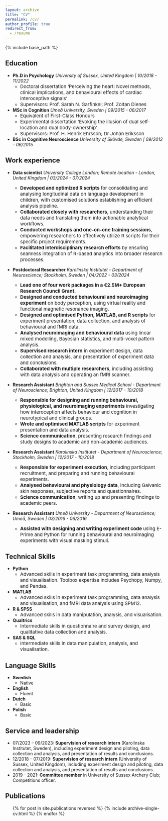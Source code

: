 ```yaml
---
layout: archive
title: "CV"
permalink: /cv/
author_profile: true
redirect_from:
  - /resume
---
```


{% include base_path %}


<html>
<head>
<style>
h1 {
  font-size: 40px;
}

h20 {
  font-size: 20px;
}
h18 {
  font-size: 18px;
}
h15 {
  font-size: 15px;
}

p {
  font-size: 14px;
}
</style>
</head>
</html>

Education
-----
* <b>Ph.D in Psychology</b>   <i>University of Sussex, United Kingdom | 10/2018 - 11/2022</i>
  * <h15>Doctoral dissertation ‘Perceiving the heart: Novel methods, clinical implications, and behavioural effects of cardiac interoceptive signals’</h15>
  * <h15>Supervisors: Prof. Sarah N. Garfinkel; Prof. Zoltan Dienes</h15>
* <b>MSc in Cognition</b>   <i>Umeå University, Sweden | 09/2015 - 06/2017</i>
  * <h15>Equivalent of First-Class Honours</h15>
  * <h15>Experimental dissertation ‘Evoking the illusion of dual self-location and dual body-ownership’</h15>
  * <h15>Supervisors: Prof. H. Henrik Ehrsson; Dr Johan Eriksson</h15>
* <b>BSc in Cognitive Neuroscience</b>   <i>University of Skövde, Sweden | 09/2012 - 06/2015</i>

Work experience
-----
* <b>Data scientist</b>   <i>University College London; Remote location - London, United Kingdom | 03/2024 - 07/2024</i>
  * <h15><b>Developed and optimized R scripts</b> for consolidating and analysing longitudinal data on language development in children, with customised solutions establishing an efficient analysis pipeline.</h15> 
  * <h15><b>Collaborated closely with researchers</b>, understanding their data needs and translating them into actionable analytical workflows.</h15>
  * <h15><b>Conducted workshops and one-on-one training sessions</b>, empowering researchers to effectively utilize R scripts for their specific project requirements.</h15>
  * <h15><b>Facilitated interdisciplinary research efforts</b> by ensuring seamless integration of R-based analytics into broader research processes.</h15>

* <b>Postdoctoral Researcher</b>   <i>Karolinska Institutet - Department of Neuroscience; Stockholm, Sweden | 04/2022 - 03/2024</i>
  * <h15><b>Lead one of four work packages in a €2.5M+ European Research Council Grant.</b></h15> 
  * <h15><b>Designed and conducted behavioural and neuroimaging experiment</b> on body perception, using virtual reality and functional magnetic resonance imaging.</h15>
  * <h15><b>Designed and optimised Python, MATLAB, and R scripts</b> for experiment presentation, data collection, and analysis of behavioural and fMRI data.</h15>
  * <h15><b>Analysed neuroimaging and behavioural data</b> using linear mixed modelling, Bayesian statistics, and multi-voxel pattern analysis.</h15>
  * <h15><b>Supervised research intern</b> in experiment design, data collection and analysis, and presentation of experiment data and conclusions.</h15> 
  * <h15><b>Collaborated with multiple researchers</b>, including assisting with data analysis and operating an fMRI scanner.</h15>

* <b>Research Assistant</b>   <i>Brighton and Sussex Medical School - Department of Neuroscience; Brighton, United Kingdom | 12/2017 - 10/2018</i>
  * <h15><b>Responsible for designing and running behavioural, physiological, and neuroimaging experiments</b> investigating how interoception affects behaviour and cognition in neurotypical and clinical groups.</h15>
  * <h15><b>Wrote and optimised MATLAB scripts</b> for experiment presentation and data analysis.</h15>
  * <h15><b>Science communication</b>, presenting research findings and study designs to academic and non-academic audiences.</h15> 

* <b>Research Assistant</b>   <i>Karolinska Institutet - Department of Neuroscience; Stockholm, Sweden | 12/2017 - 10/2018</i>
  * <h15><b>Responsible for experiment execution</b>, including participant recruitment, and preparing and running behavioural experiments.</h15>
  * <h15><b>Analysed behavioural and physiology data</b>, including Galvanic skin responses, subjective reports and questionnaires.</h15>
  * <h15><b>Science communication</b>, writing up and presenting findings to academic peers.</h15>

* <b>Research Assistant</b>   <i>Umeå University - Department of Neuroscience; Umeå, Sweden | 03/2016 - 06/2016</i>
  * <h15><b>Assisted with designing and writing experiment code</b> using E-Prime and Python for running behavioural and neuroimaging experiments with visual masking stimuli.</h15> 


Technical Skills
-----
* <b>Python</b>
  * <h15>Advanced skills in experiment task programming, data analysis and visualisation. Toolbox expertise includes Psychopy, Numpy, and Pandas.</h15> 
* <b>MATLAB</b>
  * <h15>Advanced skills in experiment task programming, data analysis and visualisation, and fMRI data analysis using SPM12.</h15> 
* <b>R & SPSS</b>
  * <h15>Advanced skills in data manipulation, analysis, and visualisation.</h15> 
* <b>Qualtrics</b>
  * <h15>Intermediate skills in questionnaire and survey design, and qualitative data collection and analysis. </h15> 
* <b>SAS & SQL</b>
  * <h15>Intermediate skills in data manipulation, analysis, and visualisation.</h15> 
  
Language Skills
-----
* <b>Swedish</b>
  * Native
* <b>English</b>
  * Fluent
* <b>Dutch</b>
  * Basic
* <b>Polish</b>
  * Basic

Service and leadership
-----
* 07/2023 – 09/2023: <b>Supervision of research intern</b> (Karolinska Institutet, Sweden), including experiment design and piloting, data collection and analysis, and presentation of results and conclusions. 
* 12/2018 – 07/2019: <b>Supervision of research intern</b> (University of Sussex, United Kingdom), including experiment design and piloting, data collection and analysis, and presentation of results and conclusions.
* 2019 - 2021: <b>Committee member</b> in University of Sussex Archery Club; 
Competitions officer.

Publications
-----
  <ul>{% for post in site.publications reversed %}
    {% include archive-single-cv.html %}
  {% endfor %}</ul>
